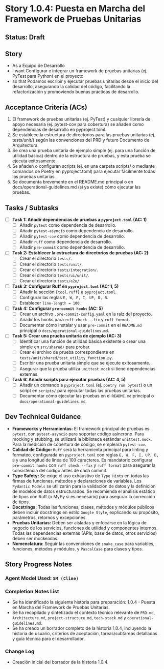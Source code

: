# Story 1.0.4: Puesta en Marcha del Framework de Pruebas Unitarias

## Status: Draft

## Story

- As a Equipo de Desarrollo
- I want Configurar e integrar un framework de pruebas unitarias (ej. PyTest para Python) en el proyecto
- so that Podamos escribir y ejecutar pruebas unitarias desde el inicio del desarrollo, asegurando la calidad del código, facilitando la refactorización y promoviendo buenas prácticas de desarrollo.

## Acceptance Criteria (ACs)

1.  El framework de pruebas unitarias (ej. PyTest) y cualquier librería de apoyo necesaria (ej. pytest-cov para cobertura) se añaden como dependencias de desarrollo en pyproject.toml.
2.  Se establece la estructura de directorios para las pruebas unitarias (ej. tests/unit/) según las convenciones del PRD y futuro Documento de Arquitectura.
3.  Se crea una prueba unitaria de ejemplo simple (ej. para una función de utilidad básica) dentro de la estructura de pruebas, y esta prueba se ejecuta exitosamente.
4.  Se añaden o configuran scripts (ej. en una carpeta scripts/ o mediante comandos de Poetry en pyproject.toml) para ejecutar fácilmente todas las pruebas unitarias.
5.  Se documenta brevemente en el README.md principal o en docs/operational-guidelines.md (si ya existe) cómo ejecutar las pruebas.

## Tasks / Subtasks

- [ ] **Task 1: Añadir dependencias de pruebas a `pyproject.toml` (AC: 1)**
  - [ ] Añadir `pytest` como dependencia de desarrollo.
  - [ ] Añadir `pytest-asyncio` como dependencia de desarrollo.
  - [ ] Añadir `pytest-cov` como dependencia de desarrollo.
  - [ ] Añadir `ruff` como dependencia de desarrollo.
  - [ ] Añadir `pre-commit` como dependencia de desarrollo.
- [ ] **Task 2: Establecer la estructura de directorios de pruebas (AC: 2)**
  - [ ] Crear el directorio `tests/`.
  - [ ] Crear el directorio `tests/unit/`.
  - [ ] Crear el directorio `tests/integration/`.
  - [ ] Crear el directorio `tests/ui/unit/`.
  - [ ] Crear el directorio `tests/e2e/`.
- [ ] **Task 3: Configurar Ruff en `pyproject.toml` (AC: 1, 5)**
  - [ ] Añadir la sección `[tool.ruff]` a `pyproject.toml`.
  - [ ] Configurar las reglas `E, W, F, I, UP, D, B`.
  - [ ] Establecer `line-length = 100`.
- [ ] **Task 4: Configurar `pre-commit hooks` (AC: 5)**
  - [ ] Crear un archivo `.pre-commit-config.yaml` en la raíz del proyecto.
  - [ ] Añadir los hooks para `ruff check --fix` y `ruff format`.
  - [ ] Documentar cómo instalar y usar `pre-commit` en el `README.md` principal o `docs/operational-guidelines.md`.
- [ ] **Task 5: Crear una prueba unitaria de ejemplo (AC: 3)**
  - [ ] Identificar una función de utilidad básica existente o crear una simple en `src/shared/` para probar.
  - [ ] Crear el archivo de prueba correspondiente en `tests/unit/shared/test_utility_function.py`.
  - [ ] Escribir una prueba unitaria simple que se ejecute exitosamente.
  - [ ] Asegurar que la prueba utiliza `unittest.mock` si tiene dependencias externas.
- [ ] **Task 6: Añadir scripts para ejecutar pruebas (AC: 4, 5)**
  - [ ] Añadir un comando a `pyproject.toml` (ej. `poetry run pytest`) o un script en `scripts/` para ejecutar todas las pruebas unitarias.
  - [ ] Documentar cómo ejecutar las pruebas en el `README.md` principal o `docs/operational-guidelines.md`.

## Dev Technical Guidance

*   **Frameworks y Herramientas:** El framework principal de pruebas es `pytest`, con `pytest-asyncio` para soportar código asíncrono. Para mocking y stubbing, se utilizará la biblioteca estándar `unittest.mock`. Para la medición de cobertura de código, se empleará `pytest-cov`.
*   **Calidad de Código:** `Ruff` será la herramienta principal para linting y formateo, configurada en `pyproject.toml` con reglas `E, W, F, I, UP, D, B` y una longitud de línea de 100 caracteres. Es mandatorio configurar `pre-commit hooks` con `ruff check --fix` y `ruff format` para asegurar la consistencia del código antes de cada commit.
*   **Type Safety:** Se exige el uso exhaustivo de `Type Hints` en todas las firmas de funciones, métodos y declaraciones de variables. Los `Pydantic Models` se utilizarán para la validación de datos y la definición de modelos de datos estructurados. Se recomienda el análisis estático de tipos con Ruff (o MyPy si es necesario) para asegurar la corrección de tipos.
*   **Docstrings:** Todas las funciones, clases, métodos y módulos públicos deben incluir docstrings en estilo `Google Style`, explicando su propósito, parámetros, retornos y excepciones.
*   **Pruebas Unitarias:** Deben ser aisladas y enfocarse en la lógica de negocio de los servicios, funciones de utilidad y componentes internos. Todas las dependencias externas (APIs, base de datos, otros servicios) deben ser mockeadas.
*   **Nomenclatura:** Seguir las convenciones de `snake_case` para variables, funciones, métodos y módulos, y `PascalCase` para clases y tipos.

## Story Progress Notes

### Agent Model Used: `SM (Cline)`

### Completion Notes List

- Se ha identificado la siguiente historia para preparación: 1.0.4 - Puesta en Marcha del Framework de Pruebas Unitarias.
- Se ha recopilado y sintetizado el contexto técnico relevante de `PRD.md`, `Architecture.md`, `project-structure.md`, `tech-stack.md` y `operational-guidelines.md`.
- Se ha creado un borrador completo de la historia 1.0.4, incluyendo la historia de usuario, criterios de aceptación, tareas/subtareas detalladas y guía técnica para el desarrollador.

### Change Log
- Creación inicial del borrador de la historia 1.0.4.
